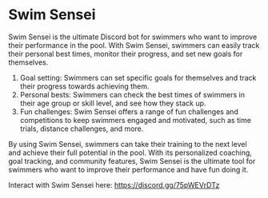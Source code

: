 # Swim Sensei
Swim Sensei is the ultimate Discord bot for swimmers who want to improve their performance in the pool. With Swim Sensei, swimmers can easily track their personal best times, monitor their progress, and set new goals for themselves.

1. Goal setting: Swimmers can set specific goals for themselves and track their progress towards achieving them.
2. Personal bests: Swimmers can check the best times of swimmers in their age group or skill level, and see how they stack up.
3. Fun challenges: Swim Sensei offers a range of fun challenges and competitions to keep swimmers engaged and motivated, such as time trials, distance challenges, and more.

By using Swim Sensei, swimmers can take their training to the next level and achieve their full potential in the pool. With its personalized coaching, goal tracking, and community features, Swim Sensei is the ultimate tool for swimmers who want to improve their performance and have fun doing it.

Interact with Swim Sensei here: https://discord.gg/75pWEVrDTz
